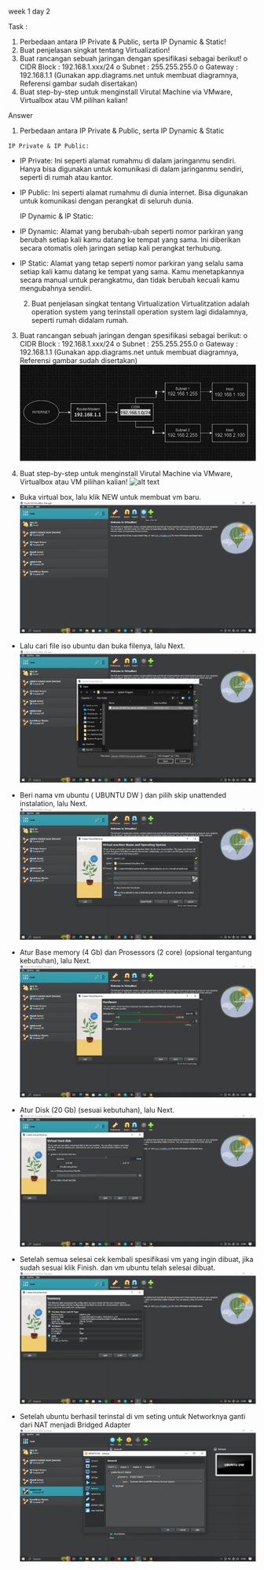 week 1 day 2

Task :
1.	Perbedaan antara IP Private & Public, serta IP Dynamic & Static!
2.	Buat penjelasan singkat tentang Virtualization!
3.	Buat rancangan sebuah jaringan dengan spesifikasi sebagai berikut!
o	CIDR Block : 192.168.1.xxx/24
o	Subnet : 255.255.255.0
o	Gateway : 192.168.1.1 (Gunakan app.diagrams.net untuk membuat diagramnya, Referensi gambar sudah disertakan)
4.	Buat step-by-step untuk menginstall Virutal Machine via VMware, Virtualbox atau VM pilihan kalian!

Answer

  1. Perbedaan antara IP Private & Public, serta IP Dynamic & Static

    IP Private & IP Public:
   - IP Private: Ini seperti alamat rumahmu di dalam jaringanmu sendiri. Hanya bisa digunakan untuk komunikasi di dalam jaringanmu sendiri, seperti di rumah atau kantor.
   - IP Public: Ini seperti alamat rumahmu di dunia internet. Bisa digunakan untuk komunikasi dengan perangkat di seluruh dunia. 

     IP Dynamic & IP Static:
   - IP Dynamic: Alamat yang berubah-ubah seperti nomor parkiran yang berubah setiap kali kamu datang ke tempat yang sama. Ini diberikan secara otomatis oleh jaringan setiap kali perangkat terhubung.
   - IP Static: Alamat yang tetap seperti nomor parkiran yang selalu sama setiap kali kamu datang ke tempat yang sama. Kamu menetapkannya secara manual untuk perangkatmu, dan tidak berubah kecuali kamu mengubahnya sendiri.

     2. Buat penjelasan singkat tentang Virtualization
Virtualitzation adalah operation system yang terinstall operation system lagi didalamnya, seperti rumah didalam rumah.

  3. Buat rancangan sebuah jaringan dengan spesifikasi sebagai berikut:
o	CIDR Block : 192.168.1.xxx/24
o	Subnet : 255.255.255.0
o	Gateway : 192.168.1.1 (Gunakan app.diagrams.net untuk membuat diagramnya, Referensi gambar sudah disertakan)
![alt text](https://github.com/aanalff/Task-Photo/blob/main/Simulasi%20jaringan.jpeg?raw=true)

4.	Buat step-by-step untuk menginstall Virutal Machine via VMware, Virtualbox atau VM pilihan kalian!
![alt text](?raw=true)
- Buka virtual box, lalu klik NEW untuk membuat vm baru.
![alt text](https://github.com/aanalff/Task-Photo/blob/main/1-1.jpeg?raw=true)

- Lalu cari file iso ubuntu dan buka filenya, lalu Next.
![alt text](https://github.com/aanalff/Task-Photo/blob/main/1-2.jpeg?raw=true)

- Beri nama vm ubuntu ( UBUNTU DW ) dan pilih skip unattended instalation, lalu Next.
![alt text](https://github.com/aanalff/Task-Photo/blob/main/1-3.jpeg?raw=true)

- Atur Base memory (4 Gb) dan  Prosessors (2 core) (opsional tergantung kebutuhan), lalu Next.
![alt text](https://github.com/aanalff/Task-Photo/blob/main/1-4.jpeg?raw=true)

- Atur Disk (20 Gb) (sesuai kebutuhan), lalu Next.
![alt text](https://github.com/aanalff/Task-Photo/blob/main/1-5.jpeg?raw=true)

- Setelah semua selesai cek kembali spesifikasi vm yang ingin dibuat, jika sudah sesuai klik Finish. dan vm ubuntu telah selesai dibuat.
![alt text](https://github.com/aanalff/Task-Photo/blob/main/1-6.jpeg?raw=true)

- Setelah ubuntu berhasil terinstal di vm seting untuk Networknya ganti dari NAT menjadi Bridged Adapter
![alt text](https://github.com/aanalff/Task-Photo/blob/main/1-7.jpeg?raw=true)




